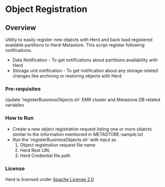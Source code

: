 # Object Registration
## Overview
Utility to easily register new objects with Herd and back load registered available partitions to Herd-Metastore. 
This script register following notifications:
+ Data Notification - To get notifications about partitions availability with Herd
+ Storage unit notification - To get notification about any storage related changes like archiving or restoring objects with Herd

### Pre-requisites
Update 'registerBusinessObjects.sh' EMR cluster and Metastore DB related variables

### How to Run
+ Create a new object registration request listing one or more objects similar to the information mentioned in METASTORE-sample.txt
+ Run the 'registerBusinessObjects.sh' with input as
	1. Object registration request file name
	2. Herd Rest URL
	3. Herd Credential file path

### License
Herd is licensed under [Apache License 2.0](http://www.apache.org/licenses/LICENSE-2.0)


